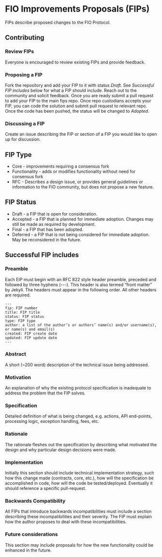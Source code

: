 # FIO Improvements Proposals (FIPs)
FIPs describe proposed changes to the FIO Protocol.

## Contributing
### Review FIPs
Everyone is encouraged to review existing FIPs and provide feedback.
### Proposing a FIP
Fork the repository and add your FIP to it with status *Draft*. See *Successful FIP includes* below for what a FIP should include. Reach out to the community and solicit feedback. Once you are ready submit a pull request to add your FIP to the main fips repo. Once repo custodians accepts your FIP, you can code the solution and submit pull request to relevant repo. Once the code has been pushed, the status will be changed to *Adopted*.
### Discussing a FIP
Create an issue describing the FIP or section of a FIP you would like to open up for discussion.

## FIP Type
* Core - improvements requiring a consensus fork
* Functionality - adds or modifies functionality without need for consensus fork
* RFC - Describes a design issue, or provides general guidelines or information to the FIO community, but does not propose a new feature.

## FIP Status
* Draft - a FIP that is open for consideration.
* Accepted - a FIP that is planned for immediate adoption. Changes may still be made as required by development.
* Final - a FIP that has been adopted.
* Deferred - a FIP that is not being considered for immediate adoption. May be reconsidered in the future.

## Successful FIP includes
### Preamble
Each EIP must begin with an RFC 822 style header preamble, preceded and followed by three hyphens (---). This header is also termed “front matter” by Jekyll. The headers must appear in the following order. All other headers are required.
```
---
fip: FIP number
title: FIP title
status: FIP status
type: FIP type
author: a list of the author’s or authors’ name(s) and/or username(s), or name(s) and email(s)
created: FIP create date
updated: FIP update date
---
```
### Abstract
A short (~200 word) description of the technical issue being addressed.

### Motivation
An explanation of why the existing protocol specification is inadequate to address the problem that the FIP solves.

### Specification
Detailed definition of what is being changed, e.g. actions, API end-points, processing logic, exception handling, fees, etc.

### Rationale
The rationale fleshes out the specification by describing what motivated the design and why particular design decisions were made.

### Implementation
Initially this section should include technical implementation strategy, such how this change made (contracts, core, etc.), how will the specification be accomplished in code, how will the code be tested/deployed. Eventually it should reference a specific pull-request.

### Backwards Compatibility
All FIPs that introduce backwards incompatibilities must include a section describing these incompatibilities and their severity. The FIP must explain how the author proposes to deal with these incompatibilities.

### Future considerations
This section may include proposals for how the new functionality could be enhanced in the future.
